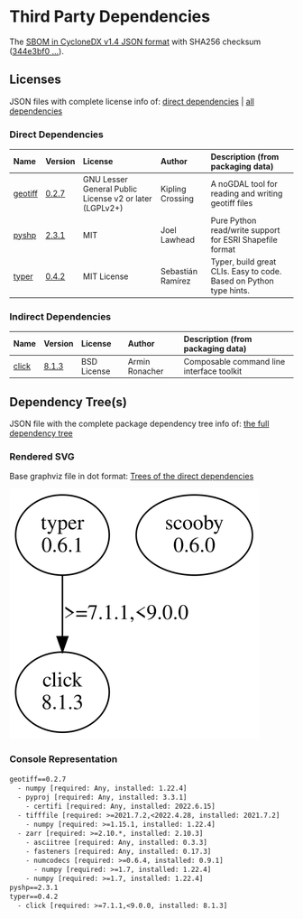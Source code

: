 # Third Party Dependencies

<!--[[[fill sbom_sha256()]]]-->
The [SBOM in CycloneDX v1.4 JSON format](https://github.com/sthagen/pilli/blob/default/sbom.json) with SHA256 checksum ([344e3bf0 ...](https://raw.githubusercontent.com/sthagen/pilli/default/sbom.json.sha256 "sha256:344e3bf02d779d1852b0f866f80735d3fa47d7be0ab8226cb6b25e1087f4482d")).
<!--[[[end]]] (checksum: 1ac2d5180632150ffbf989b813377fec)-->
## Licenses 

JSON files with complete license info of: [direct dependencies](direct-dependency-licenses.json) | [all dependencies](all-dependency-licenses.json)

### Direct Dependencies

<!--[[[fill direct_dependencies_table()]]]-->
| Name                                                          | Version                                          | License                                                 | Author            | Description (from packaging data)                                  |
|:--------------------------------------------------------------|:-------------------------------------------------|:--------------------------------------------------------|:------------------|:-------------------------------------------------------------------|
| [geotiff](https://github.com/Open-Source-Agriculture/geotiff) | [0.2.7](https://pypi.org/project/geotiff/0.2.7/) | GNU Lesser General Public License v2 or later (LGPLv2+) | Kipling Crossing  | A noGDAL tool for reading and writing geotiff files                |
| [pyshp](https://github.com/GeospatialPython/pyshp)            | [2.3.1](https://pypi.org/project/pyshp/2.3.1/)   | MIT                                                     | Joel Lawhead      | Pure Python read/write support for ESRI Shapefile format           |
| [typer](https://github.com/tiangolo/typer)                    | [0.4.2](https://pypi.org/project/typer/0.4.2/)   | MIT License                                             | Sebastián Ramírez | Typer, build great CLIs. Easy to code. Based on Python type hints. |
<!--[[[end]]] (checksum: 659454d820e32806befbbfac601525a6)-->

### Indirect Dependencies

<!--[[[fill indirect_dependencies_table()]]]-->
| Name                                          | Version                                        | License     | Author         | Description (from packaging data)         |
|:----------------------------------------------|:-----------------------------------------------|:------------|:---------------|:------------------------------------------|
| [click](https://palletsprojects.com/p/click/) | [8.1.3](https://pypi.org/project/click/8.1.3/) | BSD License | Armin Ronacher | Composable command line interface toolkit |
<!--[[[end]]] (checksum: dc3a866a7aa3332404bde3da87727cb9)-->

## Dependency Tree(s)

JSON file with the complete package dependency tree info of: [the full dependency tree](package-dependency-tree.json)

### Rendered SVG

Base graphviz file in dot format: [Trees of the direct dependencies](package-dependency-tree.dot.txt)

<img src="https://raw.githubusercontent.com/sthagen/pilli/default/docs/third-party/package-dependency-tree.svg" alt="Trees of the direct dependencies" title="Trees of the direct dependencies"/>

### Console Representation

<!--[[[fill dependency_tree_console_text()]]]-->
````console
geotiff==0.2.7
  - numpy [required: Any, installed: 1.22.4]
  - pyproj [required: Any, installed: 3.3.1]
    - certifi [required: Any, installed: 2022.6.15]
  - tifffile [required: >=2021.7.2,<2022.4.28, installed: 2021.7.2]
    - numpy [required: >=1.15.1, installed: 1.22.4]
  - zarr [required: >=2.10.*, installed: 2.10.3]
    - asciitree [required: Any, installed: 0.3.3]
    - fasteners [required: Any, installed: 0.17.3]
    - numcodecs [required: >=0.6.4, installed: 0.9.1]
      - numpy [required: >=1.7, installed: 1.22.4]
    - numpy [required: >=1.7, installed: 1.22.4]
pyshp==2.3.1
typer==0.4.2
  - click [required: >=7.1.1,<9.0.0, installed: 8.1.3]
````
<!--[[[end]]] (checksum: 12b6b331ac901b6ca7947fb6c50a25be)-->
